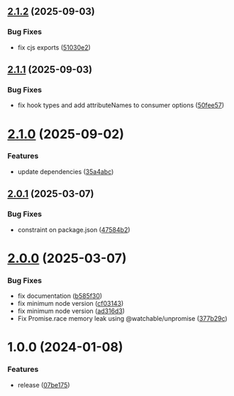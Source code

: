 ## [2.1.2](https://github.com/fgiova/sqs-consumer/compare/2.1.1...2.1.2) (2025-09-03)


### Bug Fixes

* fix cjs exports ([51030e2](https://github.com/fgiova/sqs-consumer/commit/51030e2a1acf3cbaee63be1d4b01aa0f8240ac3a))

## [2.1.1](https://github.com/fgiova/sqs-consumer/compare/2.1.0...2.1.1) (2025-09-03)


### Bug Fixes

* fix hook types and add attributeNames to consumer options ([50fee57](https://github.com/fgiova/sqs-consumer/commit/50fee5747f16d58f6ba4da7157d5f4a52e0969af))

# [2.1.0](https://github.com/fgiova/sqs-consumer/compare/2.0.1...2.1.0) (2025-09-02)


### Features

* update dependencies ([35a4abc](https://github.com/fgiova/sqs-consumer/commit/35a4abce94b464edbc898f11757b2a2b847269d9))

## [2.0.1](https://github.com/fgiova/sqs-consumer/compare/2.0.0...2.0.1) (2025-03-07)


### Bug Fixes

* constraint on package.json ([47584b2](https://github.com/fgiova/sqs-consumer/commit/47584b279c76ecd19cb3d86d3f0ef34225131672))

# [2.0.0](https://github.com/fgiova/sqs-consumer/compare/1.0.0...2.0.0) (2025-03-07)


### Bug Fixes

* fix documentation ([b585f30](https://github.com/fgiova/sqs-consumer/commit/b585f3071aa3889549befb4ebbfa31679aea94a2))
* fix minimum node version ([cf03143](https://github.com/fgiova/sqs-consumer/commit/cf03143964d0e6a307f75ac4156f3569e458333b))
* fix minimum node version ([ad316d3](https://github.com/fgiova/sqs-consumer/commit/ad316d3847f11dd87f524f70d860cb14d3d7f80f))
* Fix Promise.race memory leak using @watchable/unpromise ([377b29c](https://github.com/fgiova/sqs-consumer/commit/377b29c90dfb1950f816dd5c9481d94eabf0cee9))

# 1.0.0 (2024-01-08)


### Features

* release ([07be175](https://github.com/fgiova/sqs-consumer/commit/07be175159aeedc3d00791edde58d1f6bb5a6cfc))
